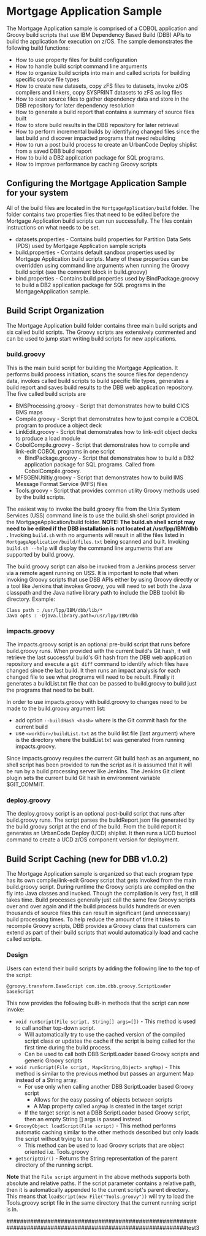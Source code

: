 # Mortgage Application Sample
The Mortgage Application sample is comprised of a COBOL application and Groovy build scripts that use IBM Dependency Based Build (DBB) APIs to build the application for execution on z/OS. The sample demonstrates the following build functions:
* How to use property files for build configuration
* How to handle build script command line arguments
* How to organize build scripts into main and called scripts for building specific source file types
* How to create new datasets, copy zFS files to datasets, invoke z/OS compilers and linkers, copy SYSPRINT datasets to zFS as log files
* How to scan source files to gather dependency data and store in the DBB repository for later dependency resolution
* How to generate a build report that contains a summary of source files built
* How to store build results in the DBB repository for later retrieval
* How to perform incremental builds by identifying changed files since the last build and discover impacted programs that need rebuilding
* How to run a post build process to create an UrbanCode Deploy shiplist from a saved DBB build report 
* How to build a DB2 application package for SQL programs.
* How to improve performance by caching Groovy scripts

## Configuring the Mortgage Application Sample for your system
All of the build files are located in the `MortgageApplication/build` folder.  The folder contains two properties files that need to be edited before the Mortgage Application build scripts can run successfully.  The files contain instructions on what needs to be set.
* datasets.properties - Contains build properties for Partition Data Sets (PDS) used by Mortgage Application sample scripts
* build.properties - Contains default sandbox properties used by Mortgage Application build scripts.  Many of these properties can be overridden using command line arguments when running the Groovy build script (see the comment block in build.groovy)
* bind.properties - Contains build properties used by BindPackage.groovy to build a DB2 application package for SQL programs in the MortgageApplication sample.
 
## Build Script Organization
The Mortgage Application build folder contains three main build scripts and six called build scripts. The Groovy scripts are extensively commented and can be used to jump start writing build scripts for new applications.

### build.groovy 
This is the main build script for building the Mortgage Application.  It performs build process initiation, scans the source files for dependency data, invokes called build scripts to build specific file types, generates a build report and saves build results to the DBB web application repository. The five called build scripts are 
* BMSProcessing.groovy - Script that demonstrates how to build CICS BMS maps
* Compile.groovy - Script that demonstrates how to just compile a COBOL program to produce a object deck
* LinkEdit.groovy - Script that demonstrates how to link-edit object decks to produce a load module
* CobolCompile.groovy - Script that demonstrates how to compile and link-edit COBOL programs in one script
     * BindPackage.groovy - Script that demonstrates how to build a DB2 application package for SQL programs. Called from CobolCompile.groovy.
* MFSGENUtiltiy.groovy - Script that demonstrates how to build IMS Message Format Service (MFS) files
* Tools.groovy - Script that provides common utility Groovy methods used by the build scripts.

The easiest way to invoke the build.groovy file from the Unix System Services (USS) command line is to use the build.sh shell script provided in the MortgageApplication/build folder. **NOTE: The build.sh shell script may need to be edited if the DBB installation is not located at /usr/lpp/IBM/dbb .** Invoking `build.sh` with no arguments will result in all the files listed in `MortgageApplication/build/files.txt` being scanned and built.  Invoking `build.sh --help` will display the command line arguments that are supported by build.groovy.

The build.groovy script can also be invoked from a Jenkins process server via a remote agent running on USS. It is important to note that when invoking Groovy scripts that use DBB APIs either by using Groovy directly or a tool like Jenkins that invokes Groovy, you will need to set both the Java classpath and the Java native library path to include the DBB toolkit lib directory.  Example:
```
Class path : /usr/lpp/IBM/dbb/lib/* 
Java opts : -Djava.library.path=/usr/lpp/IBM/dbb
```

### impacts.groovy
The impacts.groovy script is an optional pre-build script that runs before build.groovy runs.  When provided with the current build's Git hash, it will retrieve the last successful build's Git hash from the DBB web application repository and execute a `git diff` command to identify which files have changed since the last build. It then runs an impact analysis for each changed file to see what programs will need to be rebuilt. Finally it generates a buildList.txt file that can be passed to build.groovy to build just the programs that need to be built.

In order to use impacts.groovy with build.groovy to changes need to be made to the build.groovy argument list:
* add option `--buildHash <hash>` where <hash> is the Git commit hash for the current build
* use `<workDir>/buildList.txt` as the build list file (last argument) where <workDir> is the directory where the buildList.txt was generated from running impacts.groovy.

Since impacts.groovy requires the current Git build hash as an argument, no shell script has been provided to run the script as it is assumed that it will be run by a build processing server like Jenkins. The Jenkins Git client plugin sets the current build Git hash in environment variable $GIT_COMMIT.

### deploy.groovy 
The deploy.groovy script is an optional post-build script that runs after build.groovy runs.  The script parses the buildReport.json file generated by the build.groovy script at the end of the build.  From the build report it generates an UrbanCode Deploy (UCD) shiplist.  It then runs a UCD buztool command to create a UCD z/OS component version for deployment.

## Build Script Caching (new for DBB v1.0.2)
The Mortgage Application sample is organized so that each program type has its own compile/link-edit Groovy script that gets invoked from the main build.groovy script.  During runtime the Groovy scripts are compiled on the fly into Java classes and invoked.  Though the compilation is very fast, it still takes time. Build processes generally just call the same few Groovy scripts over and over again and if the build process builds hundreds or even thousands of source files this can result in significant (and unnecessary) build processing times.  To help reduce the amount of time it takes to recompile Groovy scripts, DBB provides a Groovy class that customers can extend as part of their build scripts that would automatically load and cache called scripts.

### Design
Users can extend their build scripts by adding the following line to the top of the script:
```
@groovy.transform.BaseScript com.ibm.dbb.groovy.ScriptLoader baseScript
``` 
This now provides the following built-in methods that the script can now invoke:
* `void runScript(File script, String[] args=[])` - This method is used to call another top-down script.
    * Will automatically try to use the cached version of the compiled script class or updates the cache if the script is being called for the first time during the build process.
    * Can be used to call both DBB ScriptLoader based Groovy scripts and generic Groovy scripts
* `void runScript(File script, Map<String,Object> argMap)` - This method is similar to the previous method but passes an argument Map instead of a String array.
    * For use only when calling another DBB ScriptLoader based Groovy script
        * Allows for the easy passing of objects between scripts
        * A Map property called `argMap` is created in the target script
    * If the target script is not a DBB ScriptLoader based Groovy script, then an empty String [] args is passed instead.
* `GroovyObject loadScript(File script)` - This method performs automatic caching similar to the other methods described but only loads the script without trying to run it. 
    * This method can be used to load Groovy scripts that are object oriented i.e. Tools.groovy
* `getScriptDir()` - Returns the String representation of the parent directory of the running script.

**Note** that the `File script` argument in the above methods supports both absolute and relative paths.  If the script parameter contains a relative path, then it is automatically appended to the current script's parent directory.  This means that `loadScript(new File("Tools.groovy"))` will try to load the Tools.groovy script file in the same directory that the current running script is in.
 
 #############################################################################################################test3
